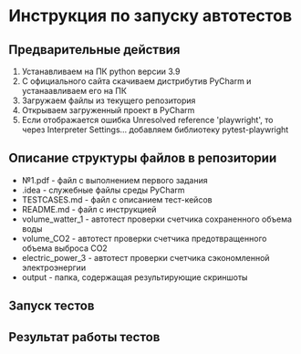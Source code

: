 # Инструкция по запуску автотестов

## Предварительные действия
1. Устанавливаем на ПК python версии 3.9
2. С официального сайта скачиваем дистрибутив PyCharm и устанаавливаем его на ПК
3. Загружаем файлы из текущего репозитория
4. Открываем загруженный проект в PyCharm
5. Если отображается ошибка Unresolved reference 'playwright', то через Interpreter Settings... добавляем библиотеку pytest-playwright

## Описание структуры файлов в репозитории
- №1.pdf - файл с выполнением первого задания
- .idea - служебные файлы среды PyCharm
- TESTCASES.md - файл с описанием тест-кейсов
- README.md - файл с инструкцией
- volume_watter_1 - автотест проверки счетчика сохраненного объема воды
- volume_CO2 - автотест проверки счетчика предотвращенного объема выброса CO2
- electric_power_3 - автотест проверки счетчика сэкономленной электроэнергии
- output - папка, содержащая результирующие скриншоты

## Запуск тестов

## Результат работы тестов
